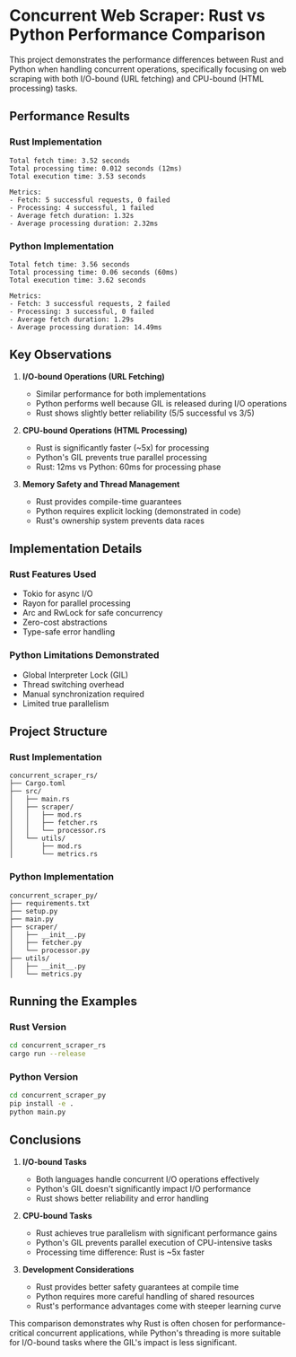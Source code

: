 # Concurrent Web Scraper: Rust vs Python Performance Comparison

This project demonstrates the performance differences between Rust and Python when handling concurrent operations, specifically focusing on web scraping with both I/O-bound (URL fetching) and CPU-bound (HTML processing) tasks.

## Performance Results

### Rust Implementation
```
Total fetch time: 3.52 seconds
Total processing time: 0.012 seconds (12ms)
Total execution time: 3.53 seconds

Metrics:
- Fetch: 5 successful requests, 0 failed
- Processing: 4 successful, 1 failed
- Average fetch duration: 1.32s
- Average processing duration: 2.32ms
```

### Python Implementation
```
Total fetch time: 3.56 seconds
Total processing time: 0.06 seconds (60ms)
Total execution time: 3.62 seconds

Metrics:
- Fetch: 3 successful requests, 2 failed
- Processing: 3 successful, 0 failed
- Average fetch duration: 1.29s
- Average processing duration: 14.49ms
```

## Key Observations

1. **I/O-bound Operations (URL Fetching)**
   - Similar performance for both implementations
   - Python performs well because GIL is released during I/O operations
   - Rust shows slightly better reliability (5/5 successful vs 3/5)

2. **CPU-bound Operations (HTML Processing)**
   - Rust is significantly faster (~5x) for processing
   - Python's GIL prevents true parallel processing
   - Rust: 12ms vs Python: 60ms for processing phase

3. **Memory Safety and Thread Management**
   - Rust provides compile-time guarantees
   - Python requires explicit locking (demonstrated in code)
   - Rust's ownership system prevents data races

## Implementation Details

### Rust Features Used
- Tokio for async I/O
- Rayon for parallel processing
- Arc and RwLock for safe concurrency
- Zero-cost abstractions
- Type-safe error handling

### Python Limitations Demonstrated
- Global Interpreter Lock (GIL)
- Thread switching overhead
- Manual synchronization required
- Limited true parallelism

## Project Structure

### Rust Implementation
```
concurrent_scraper_rs/
├── Cargo.toml
├── src/
│   ├── main.rs
│   ├── scraper/
│   │   ├── mod.rs
│   │   ├── fetcher.rs
│   │   └── processor.rs
│   └── utils/
│       ├── mod.rs
│       └── metrics.rs
```

### Python Implementation
```
concurrent_scraper_py/
├── requirements.txt
├── setup.py
├── main.py
├── scraper/
│   ├── __init__.py
│   ├── fetcher.py
│   └── processor.py
├── utils/
│   ├── __init__.py
│   └── metrics.py
```

## Running the Examples

### Rust Version
```bash
cd concurrent_scraper_rs
cargo run --release
```

### Python Version
```bash
cd concurrent_scraper_py
pip install -e .
python main.py
```

## Conclusions

1. **I/O-bound Tasks**
   - Both languages handle concurrent I/O operations effectively
   - Python's GIL doesn't significantly impact I/O performance
   - Rust shows better reliability and error handling

2. **CPU-bound Tasks**
   - Rust achieves true parallelism with significant performance gains
   - Python's GIL prevents parallel execution of CPU-intensive tasks
   - Processing time difference: Rust is ~5x faster

3. **Development Considerations**
   - Rust provides better safety guarantees at compile time
   - Python requires more careful handling of shared resources
   - Rust's performance advantages come with steeper learning curve

This comparison demonstrates why Rust is often chosen for performance-critical concurrent applications, while Python's threading is more suitable for I/O-bound tasks where the GIL's impact is less significant.
